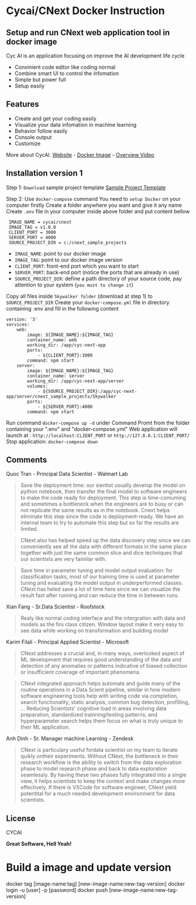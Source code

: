 # Cycai/CNext Docker Instruction
## Setup and run CNext web application tool in docker image

Cyc AI is an application focusing on improve the AI development life cycle
- Convinient code editor like coding normal
- Combine smart UI to control the infomation
- Simple but power full
- Setup easily

## Features
- Create and get your coding easily
- Visualize your data infomation in machine learning
- Behavior follow easily
- Console output
- Customize

More about CycAI.
[Website] - [Docker Image] - [Overview Video]

## Installation version 1
Step 1: ```Download``` sample project template
[Sample Project Template]

Step 2: Use ```docker-compose``` command
You need to ```setup Docker``` on your computer firstly
Create a folder anywhere you want and give it any name
Create ```.env``` file in your computer inside above folder and put content bellow
``` 
 IMAGE_NAME = cycai/cnext
 IMAGE_TAG = v1.0.0 
 CLIENT_PORT = 3000
 SERVER_PORT = 4000 
 SOURCE_PROJECT_DIR = c:/cnext_sample_projects
```
- ```IMAGE_NAME```: point to our docker image
- ```IMAGE_TAG```: point to our docker image version
- ```CLIENT_PORT```: front-end port which you want to start
- ```SERVER_PORT```: back-end port (notice the ports that are already in use)
- ```SOURCE_PROJECT_DIR```: define a path directory of your source code, pay attention to your system (```you must to change it```)

Copy all files inside ```Skywalker folder``` (download at step 1) to ```SOURCE_PROJECT_DIR```
Create your ```docker-compose.yml``` file in directory containing .env and fill in the following content
```
version: '3'
services:
    web:
        image: ${IMAGE_NAME}:${IMAGE_TAG}
        container_name: web
        working_dir: /app/cyc-next-app
        ports:
            - ${CLIENT_PORT}:3000
        command: npm start
    server:
        image: ${IMAGE_NAME}:${IMAGE_TAG}
        container_name: server
        working_dir: /app/cyc-next-app/server
        volumes:
            - ${SOURCE_PROJECT_DIR}:/app/cyc-next-app/server/cnext_sample_projects/Skywalker
        ports:
            - ${SERVER_PORT}:4000
        command: npm start
```
Run command ```docker-compose up -d``` under Command Promt from the folder containing your ".env" and "docker-compose.yml"
Web application will launch at : ```http://localhost:CLIENT_PORT``` or ```http://127.0.0.1:CLIENT_PORT/```
Stop application: ```docker-compose down```

## Comments
Quoc Tran - Principal Data Scientist - Walmart Lab
> Save the deployment time: our sientist usually develop the model on python
 notebook, then transfer the final model to software engineers to make the code
 ready for deployment. This step is time-comuming and sometimes a bottleneck
 when the engineers are to busy or can not replicate the same results as in the notebook.
 Cnext helps eliminate this step since the code is deployment-ready.
 We have an internal team to try to automate this step but so far the results are limited.

> CNext also has helped speed up the data discovery step since we can conveniently
 see all the data with different formats in the same place together with just the same 
 common slice and dice techniques that our scientists are very famiilar with.

> Save time in parameter tuning and model output evaluation: for classification tasks,
most of our training time is used at parameter tuning and evaluating the model
output in underperformed classes. CNext has heled save a lot of time here since
we can visualize the result fast after running and can reduce the time in between runs.

Xian Fang - Sr.Data Scientist - Roofstock
> Realy like normal coding interface and the intergration with data and models as 
the firs class citizen. Window layout make it very easy to see data while working on 
transformation and building model

Karim Filali - Principal Applied Scientist - Microsoft
> CNext addresses a crucial and, in many ways, overlooked aspect of ML development
that requires good understanding of the data and detection of any anomalies or patterns 
indicative of biased collection or insufficient coverage of important phenomena.

> CNext integrated approach helps automate and guide many of the routine operations in 
a Data Scient pipeline, similar in how modern software engineering tools help with 
writing code via completion, search functionality, static analysis, common bug detection, profilling, ...
Reducing Scientists' cognitive load in areas involving data preparation, standardized trainning/testing
patterns, and hyperparameter search helps them focus on what is truly unique to their ML application.

Anh Dinh - Sr. Manager machine Learning - Zendesk
> CNext is particulary useful fordata scientist on my team to iterate quikly ontheir experiments. 
Without CNext, the bottleneck in their research workflow is the ability to switch from the data 
exploration phase to model research phase and back to data exploration seamlessly. By having these two phases fully integrated into a single view, it helps scientists to keep the context and make changes more effectively. If there is
VSCode for software engineer, CNext yield potentital for a much needed development environment for data scientists.

## License

CYCAI

**Great Software, Hell Yeah!**

[//]: # (These are reference links used in the body of this note and get stripped out when the markdown processor does its job. There is no need to format nicely because it shouldn't be seen. Thanks SO - http://stackoverflow.com/questions/4823468/store-comments-in-markdown-syntax)

   [Website]: <https://cyc-ai.com/>
   [Docker Image]: <https://hub.docker.com/r/cycai/cnext>
   [Overview Video]:<https://youtu.be/5eWPkQIUfZw>
   [Sample Project Template]:<https://drive.google.com/file/d/1oZQIwDxGoOLGrtW4BdUfv31sjXn2ES7o>

# Build a image and update version
docker tag [image-name:tag] [new-image-name:new-tag-version]
docker login -u [user] -p [password]
docker push [new-image-name:new-tag-version]